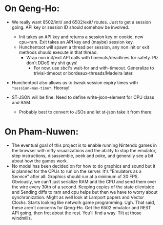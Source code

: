 # On Qeng-Ho:
* We really want 6502/init/ and 6502/exit/ routes. Just to get a session going. API key or session ID should somehow be involved.
  * Init takes an API key and returns a session key or cookie, new cpu+ram. Exit takes an API key and (maybe) session key.
  * Hunchentoot will spawn a thread per session, any non init or exit methods should execute in that thread.
    * Wrap non init/exit API calls with timeouts/deadlines for safety. Plz don't DDoS my shit guys!
      * For now, use sbcl's wait-for and with-timeout. Generalize to trivial-timeout or bordeaux-threads/Madeira later.
* Hunchentoot also allows us to tweak session expiry times with ```*session-max-time*```. Hooray!

* ST-JSON will be fine. Need to define write-json-element for CPU class and RAM.
  * Probably best to convert to JSOs and let st-json take it from there.

# On Pham-Nuwen:
* The eventual goal of this project is to enable running Nintendo games in the browser with nifty visualizations and the ability to stop the emulator, step instructions, disassemble, peek and poke, and generally see a bit about how the games work.
* No model has been decided on for how to do graphics and sound but it is planned for the CPUs to run on the server. It's "Emulators as a Service" after all. Graphics should run at a minimum of 30 FPS. Obviously, we can't just serialize RAM and the CPU and send them over the wire every 30th of a second. Keeping copies of the state clientside and Sending diffs to ram and cpu helps but then we have to worry about synchronization. Might as well look at Lamport papers and Vector Clocks. Starts looking like network game programming. Ugh. That said, these aren't concerns for Qeng-Ho. Get the 6502 emulator and REST API going, then fret about the rest. You'll find a way. Tilt at those windmills.
